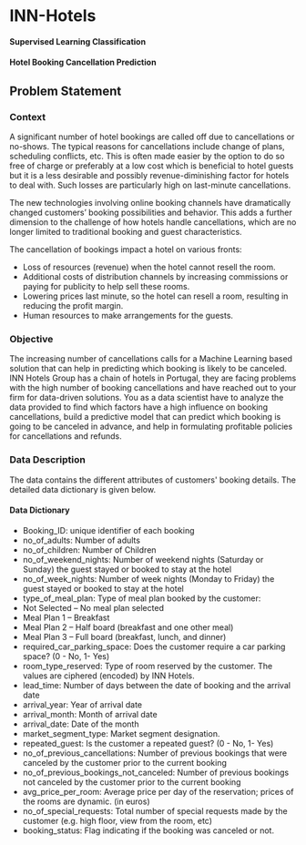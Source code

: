 # INN-Hotels

#### Supervised Learning Classification

#### Hotel Booking Cancellation Prediction

## Problem Statement

### Context
A significant number of hotel bookings are called off due to cancellations or no-shows. The typical reasons for cancellations include change of plans, scheduling conflicts, etc. This is often made easier by the option to do so free of charge or preferably at a low cost which is beneficial to hotel guests but it is a less desirable and possibly revenue-diminishing factor for hotels to deal with. Such losses are particularly high on last-minute cancellations.

The new technologies involving online booking channels have dramatically changed customers’ booking possibilities and behavior. This adds a further dimension to the challenge of how hotels handle cancellations, which are no longer limited to traditional booking and guest characteristics.

The cancellation of bookings impact a hotel on various fronts:
- Loss of resources (revenue) when the hotel cannot resell the room.
- Additional costs of distribution channels by increasing commissions or paying for publicity to help sell these rooms.
- Lowering prices last minute, so the hotel can resell a room, resulting in reducing the profit margin.
- Human resources to make arrangements for the guests.

### Objective
The increasing number of cancellations calls for a Machine Learning based solution that can help in predicting which booking is likely to be canceled. INN Hotels Group has a chain of hotels in Portugal, they are facing problems with the high number of booking cancellations and have reached out to your firm for data-driven solutions. You as a data scientist have to analyze the data provided to find which factors have a high influence on booking cancellations, build a predictive model that can predict which booking is going to be canceled in advance, and help in formulating profitable policies for cancellations and refunds.

### Data Description
The data contains the different attributes of customers' booking details. The detailed data dictionary is given below.

#### Data Dictionary

- Booking_ID: unique identifier of each booking
- no_of_adults: Number of adults
- no_of_children: Number of Children
- no_of_weekend_nights: Number of weekend nights (Saturday or Sunday) the guest stayed or booked to stay at the hotel
- no_of_week_nights: Number of week nights (Monday to Friday) the guest stayed or booked to stay at the hotel
- type_of_meal_plan: Type of meal plan booked by the customer:
- Not Selected – No meal plan selected
- Meal Plan 1 – Breakfast
- Meal Plan 2 – Half board (breakfast and one other meal)
- Meal Plan 3 – Full board (breakfast, lunch, and dinner)
- required_car_parking_space: Does the customer require a car parking space? (0 - No, 1- Yes)
- room_type_reserved: Type of room reserved by the customer. The values are ciphered (encoded) by INN Hotels.
- lead_time: Number of days between the date of booking and the arrival date
- arrival_year: Year of arrival date
- arrival_month: Month of arrival date
- arrival_date: Date of the month
- market_segment_type: Market segment designation.
- repeated_guest: Is the customer a repeated guest? (0 - No, 1- Yes)
- no_of_previous_cancellations: Number of previous bookings that were canceled by the customer prior to the current booking
- no_of_previous_bookings_not_canceled: Number of previous bookings not canceled by the customer prior to the current booking
- avg_price_per_room: Average price per day of the reservation; prices of the rooms are dynamic. (in euros)
- no_of_special_requests: Total number of special requests made by the customer (e.g. high floor, view from the room, etc)
- booking_status: Flag indicating if the booking was canceled or not.
